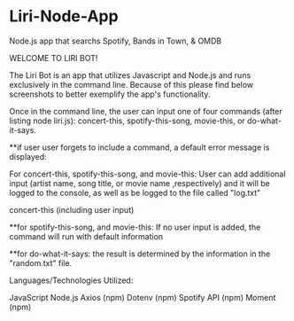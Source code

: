 # Liri-Node-App
Node.js app that searchs Spotify, Bands in Town, &amp; OMDB

WELCOME TO LIRI BOT!

The Liri Bot is an app that utilizes Javascript and Node.js and runs exclusively in the command line. Because of this please find below screenshots to better exemplify the app's functionality.

Once in the command line, the user can input one of four commands (after listing node liri.js): concert-this, spotify-this-song, movie-this, or do-what-it-says.

**if user user forgets to include a command, a default error message is displayed:



For concert-this, spotify-this-song, and movie-this: User can add additional input (artist name, song title, or movie name ,respectively) and it will be logged to the console, as well as be logged to the file called "log.txt"

concert-this (including user input)



**for spotify-this-song, and movie-this: If no user input is added, the command will run with default information

**for do-what-it-says: the result is determined by the information in the "random.txt" file.


Languages/Technologies Utilized: 

JavaScript
Node.js
Axios (npm)
Dotenv (npm)
Spotify API (npm)
Moment (npm)
